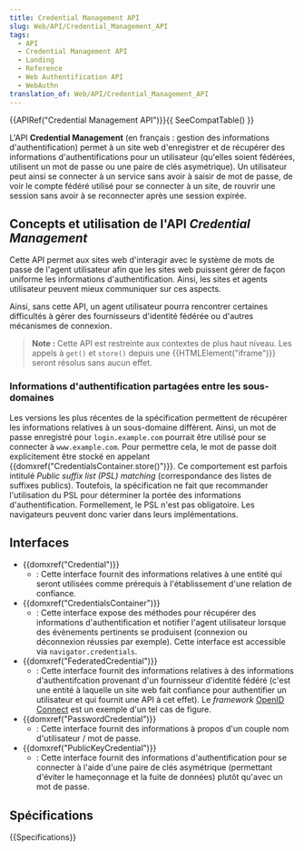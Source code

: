 ```yaml
---
title: Credential Management API
slug: Web/API/Credential_Management_API
tags:
  - API
  - Credential Management API
  - Landing
  - Reference
  - Web Authentification API
  - WebAuthn
translation_of: Web/API/Credential_Management_API
---
```


{{APIRef("Credential Management API")}}{{ SeeCompatTable() }}

L'API **Credential Management** (en français : gestion des informations d'authentification) permet à un site web d'enregistrer et de récupérer des informations d'authentifications pour un utilisateur (qu'elles soient fédérées, utilisent un mot de passe ou une paire de clés asymétrique). Un utilisateur peut ainsi se connecter à un service sans avoir à saisir de mot de passe, de voir le compte fédéré utilisé pour se connecter à un site, de rouvrir une session sans avoir à se reconnecter après une session expirée.

## Concepts et utilisation de l'API _Credential Management_

Cette API permet aux sites web d'interagir avec le système de mots de passe de l'agent utilisateur afin que les sites web puissent gérer de façon uniforme les informations d'authentification. Ainsi, les sites et agents utilisateur peuvent mieux communiquer sur ces aspects.

Ainsi, sans cette API, un agent utilisateur pourra rencontrer certaines difficultés à gérer des fournisseurs d'identité fédérée ou d'autres mécanismes de connexion.

> **Note :** Cette API est restreinte aux contextes de plus haut niveau. Les appels à `get()` et `store()` depuis une {{HTMLElement("iframe")}} seront résolus sans aucun effet.

### Informations d'authentification partagées entre les sous-domaines

Les versions les plus récentes de la spécification permettent de récupérer les informations relatives à un sous-domaine différent. Ainsi, un mot de passe enregistré pour `login.example.com` pourrait être utilisé pour se connecter à `www.example.com`. Pour permettre cela, le mot de passe doit explicitement être stocké en appelant {{domxref("CredentialsContainer.store()")}}. Ce comportement est parfois intitulé _Public suffix list (PSL) matching_ (correspondance des listes de suffixes publics). Toutefois, la spécification ne fait que recommander l'utilisation du PSL pour déterminer la portée des informations d'authentification. Formellement, le PSL n'est pas obligatoire. Les navigateurs peuvent donc varier dans leurs implémentations.

## Interfaces

- {{domxref("Credential")}}
  - : Cette interface fournit des informations relatives à une entité qui seront utilisées comme prérequis à l'établissement d'une relation de confiance.
- {{domxref("CredentialsContainer")}}
  - : Cette interface expose des méthodes pour récupérer des informations d'authentification et notifier l'agent utilisateur lorsque des évènements pertinents se produisent (connexion ou déconnexion réussies par exemple). Cette interface est accessible via `navigator.credentials`.
- {{domxref("FederatedCredential")}}
  - : Cette interface fournit des informations relatives à des informations d'authentifcation provenant d'un fournisseur d'identité fédéré (c'est une entité à laquelle un site web fait confiance pour authentifier un utilisateur et qui fournit une API à cet effet). Le _framework_ [OpenID Connect](http://openid.net/developers/specs/) est un exemple d'un tel cas de figure.
- {{domxref("PasswordCredential")}}
  - : Cette interface fournit des informations à propos d'un couple nom d'utilisateur / mot de passe.
- {{domxref("PublicKeyCredential")}}
  - : Cette interface fournit des informations d'authentification pour se connecter à l'aide d'une paire de clés asymétrique (permettant d'éviter le hameçonnage et la fuite de données) plutôt qu'avec un mot de passe.

## Spécifications

{{Specifications}}
